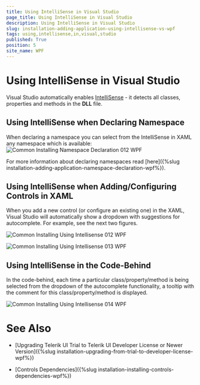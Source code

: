 ```yaml
---
title: Using IntelliSense in Visual Studio
page_title: Using IntelliSense in Visual Studio
description: Using IntelliSense in Visual Studio
slug: installation-adding-application-using-intellisense-vs-wpf
tags: using,intellisense,in,visual,studio
published: True
position: 5
site_name: WPF
---
```


# Using IntelliSense in Visual Studio

Visual Studio automatically enables [IntelliSense](http://en.wikipedia.org/wiki/IntelliSense) - it detects all classes, properties and methods in the __DLL__ file.

## Using IntelliSense when Declaring Namespace

When declaring a namespace you can select from the IntelliSense in XAML any namespace which is available:
![Common Installing Namespace Declaration 012 WPF](images/Common_InstallingNamespaceDeclaration_012_WPF.png)

For more information about declaring namespaces read [here]({%slug installation-adding-application-namespace-declaration-wpf%}).

## Using IntelliSense when Adding/Configuring Controls in XAML

When you add a new control (or configure an existing one) in the XAML, Visual Studio will automatically show a dropdown with suggestions for autocomplete. For example, see the next two figures.

![Common Installing Using Intellisense 012 WPF](images/Common_InstallingUsingIntellisense_012_WPF.png)

![Common Installing Using Intellisense 013 WPF](images/Common_InstallingUsingIntellisense_013_WPF.png)

## Using IntelliSense in the Code-Behind

In the code-behind, each time a particular class/property/method is being selected from the dropdown of the autocomplete functionality, a tooltip with the comment for this class/property/method is displayed.

![Common Installing Using Intellisense 014 WPF](images/Common_InstallingUsingIntellisense_014_WPF.png)

# See Also

 * [Upgrading Telerik UI Trial to Telerik UI Developer License or Newer Version]({%slug installation-upgrading-from-trial-to-developer-license-wpf%})

 * [Controls Dependencies]({%slug installation-installing-controls-dependencies-wpf%})
